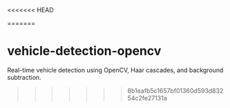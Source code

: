 <<<<<<< HEAD
 
=======
# vehicle-detection-opencv
Real-time vehicle detection using OpenCV, Haar cascades, and background subtraction.
>>>>>>> 8b1eafb5c1657bf01360d593d83254c2fe27131a
